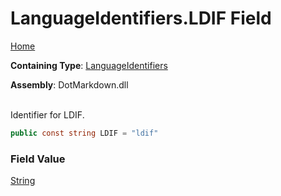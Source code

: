 # LanguageIdentifiers\.LDIF Field

[Home](../../../README.md)

**Containing Type**: [LanguageIdentifiers](../README.md)

**Assembly**: DotMarkdown\.dll

\
Identifier for LDIF\.

```csharp
public const string LDIF = "ldif"
```

### Field Value

[String](https://docs.microsoft.com/en-us/dotnet/api/system.string)

